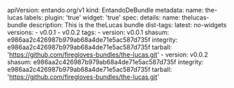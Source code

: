 apiVersion: entando.org/v1
kind: EntandoDeBundle
metadata:
  name: the-lucas
  labels:
    plugin: 'true'
    widget: 'true'
spec:
  details:
    name: thelucas-bundle
    description: This is the theLucas bundle
    dist-tags:
      latest: no-widgets
    versions:
      - v0.0.1
      - v0.0.2
  tags:
    - version: v0.0.1
      shasum: e986aa2c426987b979ab68a4de71e5ac587d735f
      integrity: e986aa2c426987b979ab68a4de71e5ac587d735f
      tarball: 'https://github.com/firegloves-bundles/the-lucas.git'
    - version: v0.0.2
      shasum: e986aa2c426987b979ab68a4de71e5ac587d735f
      integrity: e986aa2c426987b979ab68a4de71e5ac587d735f
      tarball: 'https://github.com/firegloves-bundles/the-lucas.git'